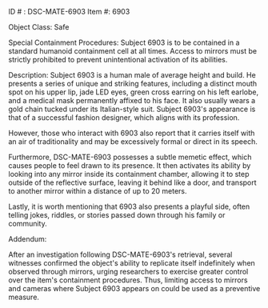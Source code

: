 ID # : DSC-MATE-6903
Item #: 6903

Object Class: Safe

Special Containment Procedures:
Subject 6903 is to be contained in a standard humanoid containment cell at all times. Access to mirrors must be strictly prohibited to prevent unintentional activation of its abilities.

Description:
Subject 6903 is a human male of average height and build. He presents a series of unique and striking features, including a distinct mouth spot on his upper lip, jade LED eyes, green cross earring on his left earlobe, and a medical mask permanently affixed to his face. It also usually wears a gold chain tucked under its Italian-style suit. Subject 6903's appearance is that of a successful fashion designer, which aligns with its profession.

However, those who interact with 6903 also report that it carries itself with an air of traditionality and may be excessively formal or direct in its speech.

Furthermore, DSC-MATE-6903 possesses a subtle memetic effect, which causes people to feel drawn to its presence. It then activates its ability by looking into any mirror inside its containment chamber, allowing it to step outside of the reflective surface, leaving it behind like a door, and transport to another mirror within a distance of up to 20 meters. 

Lastly, it is worth mentioning that 6903 also presents a playful side, often telling jokes, riddles, or stories passed down through his family or community.

Addendum:

After an investigation following DSC-MATE-6903's retrieval, several witnesses confirmed the object's ability to replicate itself indefinitely when observed through mirrors, urging researchers to exercise greater control over the item's containment procedures. Thus, limiting access to mirrors and cameras where Subject 6903 appears on could be used as a preventive measure.